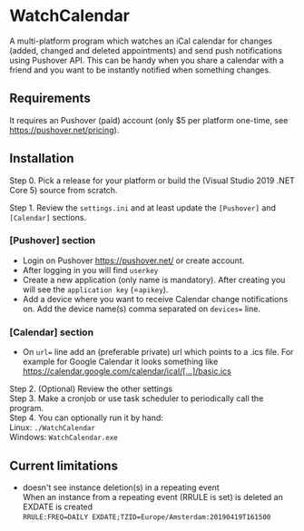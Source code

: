# WatchCalendar
A multi-platform program which watches an iCal calendar for changes (added, changed and deleted appointments) and send push notifications using Pushover API. This can be handy when you share a calendar with a friend and you want to be instantly notified when something changes.

## Requirements
It requires an Pushover (paid) account (only $5 per platform one-time, see https://pushover.net/pricing).

## Installation

Step 0. Pick a release for your platform or build the (Visual Studio 2019 .NET Core 5) source from scratch.

Step 1. Review the `settings.ini` and at least update the `[Pushover]` and `[Calendar]` sections.

### \[Pushover\] section
* Login on Pushover https://pushover.net/ or create account.
* After logging in you will find `userkey`
* Create a new application (only name is mandatory). After creating you will see the `application key` (=`apikey`).
* Add a device where you want to receive Calendar change notifications on. Add the device name(s) comma separated on `devices=` line.

### \[Calendar\] section
* On `url=` line add an (preferable private) url which points to a .ics file. For example for Google Calendar it looks something like https://calendar.google.com/calendar/ical/[...]/basic.ics


Step 2. (Optional) Review the other settings  
Step 3. Make a cronjob or use task scheduler to periodically call the program.  
Step 4. You can optionally run it by hand:  
Linux: `./WatchCalendar`  
Windows: `WatchCalendar.exe`

## Current limitations
* doesn't see instance deletion(s) in a repeating event  
When an instance from a repeating event (RRULE is set) is deleted an EXDATE is created  
 `RRULE:FREQ=DAILY
 EXDATE;TZID=Europe/Amsterdam:20190419T161500`

